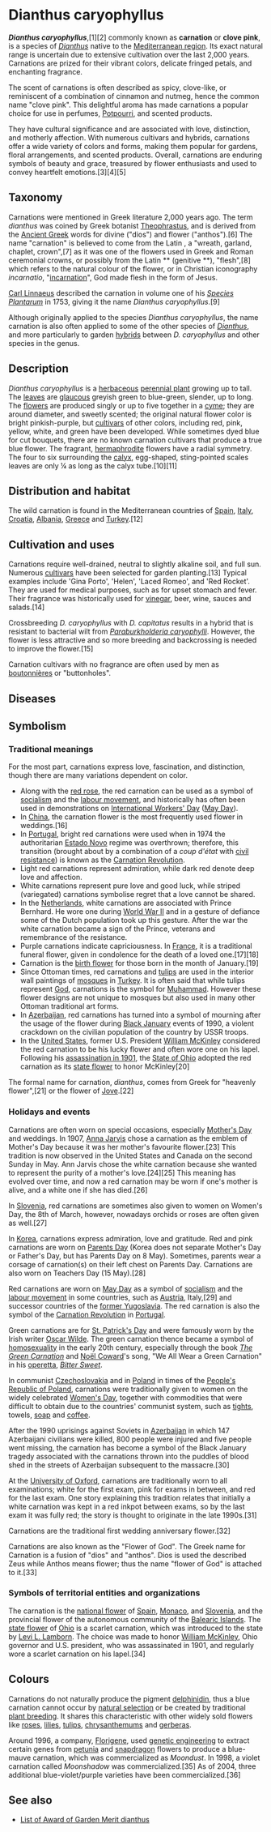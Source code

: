 # Dianthus caryophyllus

***Dianthus caryophyllus***,[1][2] commonly known as **carnation**
or **clove pink**, is a species of *[Dianthus](Dianthus "wikilink")*
native to the [Mediterranean region](Mediterranean_Basin "wikilink").
Its exact natural range is uncertain due to extensive cultivation over
the last 2,000 years. Carnations are prized for their vibrant colors,
delicate fringed petals, and enchanting fragrance.

The scent of carnations is often described as spicy, clove-like, or
reminiscent of a combination of cinnamon and nutmeg, hence the common
name "clove pink". This delightful aroma has made carnations a popular
choice for use in perfumes, [Potpourri](Potpourri "wikilink"), and
scented products.

They have cultural significance and are associated with love,
distinction, and motherly affection. With numerous cultivars and
hybrids, carnations offer a wide variety of colors and forms, making
them popular for gardens, floral arrangements, and scented products.
Overall, carnations are enduring symbols of beauty and grace, treasured
by flower enthusiasts and used to convey heartfelt emotions.[3][4][5]

## Taxonomy

Carnations were mentioned in Greek literature 2,000 years ago. The term
*dianthus* was coined by Greek botanist
[Theophrastus](Theophrastus "wikilink"), and is derived from the
[Ancient Greek](Ancient_Greek "wikilink") words for divine ("dios") and
flower ("anthos").[6] The name "carnation" is believed to come from the
Latin , a "wreath, garland, chaplet, crown",[7] as it was one of the
flowers used in Greek and Roman ceremonial crowns, or possibly from the
Latin ** (genitive **), "flesh",[8] which refers to the natural colour
of the flower, or in Christian iconography *incarnatio*,
"[incarnation](incarnation "wikilink")", God made flesh in the form of
Jesus.

[Carl Linnaeus](Carl_Linnaeus "wikilink") described the carnation in
volume one of his *[Species Plantarum](Species_Plantarum "wikilink")* in
1753, giving it the name *Dianthus caryophyllus*.[9]

Although originally applied to the species *Dianthus caryophyllus*, the
name carnation is also often applied to some of the other species of
*[Dianthus](Dianthus "wikilink")*, and more particularly to garden
[hybrids](Hybrid_(biology) "wikilink") between *D. caryophyllus* and
other species in the genus.

## Description

*Dianthus caryophyllus* is a [herbaceous](herbaceous "wikilink")
[perennial plant](perennial_plant "wikilink") growing up to tall. The
[leaves](leaf "wikilink") are [glaucous](glaucous "wikilink") greyish
green to blue-green, slender, up to long. The
[flowers](flower "wikilink") are produced singly or up to five together
in a [cyme](Inflorescence#Organization "wikilink"); they are around
diameter, and sweetly scented; the original natural flower color is
bright pinkish-purple, but [cultivars](cultivar "wikilink") of other
colors, including red, pink, yellow, white, and green have been
developed. While sometimes dyed blue for cut bouquets, there are no
known carnation cultivars that produce a true blue flower. The fragrant,
[hermaphrodite](hermaphrodite "wikilink") flowers have a radial
symmetry. The four to six surrounding the
[calyx](Calyx_(botany) "wikilink"), egg-shaped, sting-pointed scales
leaves are only ¼ as long as the calyx tube.[10][11]

## Distribution and habitat

The wild carnation is found in the Mediterranean countries of
[Spain](Spain "wikilink"), [Italy](Italy "wikilink"),
[Croatia](Croatia "wikilink"), [Albania](Albania "wikilink"),
[Greece](Greece "wikilink") and [Turkey](Turkey "wikilink").[12]

## Cultivation and uses

Carnations require well-drained, neutral to slightly alkaline soil, and
full sun. Numerous [cultivars](cultivar "wikilink") have been selected
for garden planting.[13] Typical examples include 'Gina Porto', 'Helen',
'Laced Romeo', and 'Red Rocket'. They are used for medical purposes,
such as for upset stomach and fever. Their fragrance was historically
used for [vinegar](vinegar "wikilink"), beer, wine, sauces and
salads.[14]

Crossbreeding *D. caryophyllus* with *D. capitatus* results in a hybrid
that is resistant to bacterial wilt from *[Paraburkholderia
caryophylli](Paraburkholderia_caryophylli "wikilink")*. However, the
flower is less attractive and so more breeding and backcrossing is
needed to improve the flower.[15]

Carnation cultivars with no fragrance are often used by men as
[boutonnières](boutonnière "wikilink") or "buttonholes".

## Diseases

## Symbolism

### Traditional meanings

For the most part, carnations express love, fascination, and
distinction, though there are many variations dependent on color.

-   Along with the [red rose](Rose_(symbolism)#Socialism "wikilink"),
    the red carnation can be used as a symbol of
    [socialism](socialism "wikilink") and the [labour
    movement](labour_movement "wikilink"), and historically has often
    been used in demonstrations on [International Workers'
    Day](International_Workers'_Day "wikilink") ([May
    Day](May_Day "wikilink")).
-   In [China](China "wikilink"), the carnation flower is the most
    frequently used flower in weddings.[16]
-   In [Portugal](Portugal "wikilink"), bright red carnations were used
    when in 1974 the authoritarian [Estado
    Novo](Estado_Novo_(Portugal) "wikilink") regime was overthrown;
    therefore, this transition (brought about by a combination of a
    *coup d'état* with [civil resistance](civil_resistance "wikilink"))
    is known as the [Carnation
    Revolution](Carnation_Revolution "wikilink").
-   Light red carnations represent admiration, while dark red denote
    deep love and affection.
-   White carnations represent pure love and good luck, while striped
    (variegated) carnations symbolise regret that a love cannot be
    shared.
-   In the [Netherlands](Netherlands "wikilink"), white carnations are
    associated with Prince Bernhard. He wore one during [World War
    II](World_War_II "wikilink") and in a gesture of defiance some of
    the Dutch population took up this gesture. After the war the white
    carnation became a sign of the Prince, veterans and remembrance of
    the resistance.
-   Purple carnations indicate capriciousness. In
    [France](France "wikilink"), it is a traditional funeral flower,
    given in condolence for the death of a loved one.[17][18]
-   Carnation is the [birth flower](birth_flower "wikilink") for those
    born in the month of January.[19]
-   Since Ottoman times, red carnations and [tulips](tulip "wikilink")
    are used in the interior wall paintings of
    [mosques](mosque "wikilink") in [Turkey](Turkey "wikilink"). It is
    often said that while tulips represent
    [God](God_in_Islam "wikilink"), carnations is the symbol for
    [Muhammad](Muhammad "wikilink"). However these flower designs are
    not unique to mosques but also used in many other Ottoman
    traditional art forms.
-   In [Azerbaijan](Azerbaijan "wikilink"), red carnations has turned
    into a symbol of mourning after the usage of the flower during
    [Black January](Black_January "wikilink") events of 1990, a violent
    crackdown on the civilian population of the country by USSR troops.
-   In the [United States](United_States "wikilink"), former U.S.
    President [William McKinley](William_McKinley "wikilink") considered
    the red carnation to be his lucky flower and often wore one on his
    lapel. Following his [assassination in
    1901](Assassination_of_William_McKinley "wikilink"), the [State of
    Ohio](Ohio "wikilink") adopted the red carnation as its [state
    flower](List_of_U.S._state_and_territory_flowers "wikilink") to
    honor McKinley[20]

The formal name for carnation, *dianthus*, comes from Greek for
"heavenly flower",[21] or the flower of [Jove](Jove "wikilink").[22]

### Holidays and events

Carnations are often worn on special occasions, especially [Mother's
Day](Mother's_Day "wikilink") and weddings. In 1907, [Anna
Jarvis](Anna_Jarvis "wikilink") chose a carnation as the emblem of
Mother's Day because it was her mother's favourite flower.[23] This
tradition is now observed in the United States and Canada on the second
Sunday in May. Ann Jarvis chose the white carnation because she wanted
to represent the purity of a mother's love.[24][25] This meaning has
evolved over time, and now a red carnation may be worn if one's mother
is alive, and a white one if she has died.[26]

In [Slovenia](Slovenia "wikilink"), red carnations are sometimes also
given to women on Women's Day, the 8th of March, however, nowadays
orchids or roses are often given as well.[27]

In [Korea](Korea "wikilink"), carnations express admiration, love and
gratitude. Red and pink carnations are worn on [Parents
Day](Parents_Day "wikilink") (Korea does not separate Mother's Day or
Father's Day, but has Parents Day on 8 May). Sometimes, parents wear a
corsage of carnation(s) on their left chest on Parents Day. Carnations
are also worn on Teachers Day (15 May).[28]

Red carnations are worn on [May
Day](International_Workers'_Day "wikilink") as a symbol of
[socialism](socialism "wikilink") and the [labour
movement](labour_movement "wikilink") in some countries, such as
[Austria](Austria "wikilink"), Italy,[29] and successor countries of the
[former Yugoslavia](former_Yugoslavia "wikilink"). The red carnation is
also the symbol of the [Carnation
Revolution](Carnation_Revolution "wikilink") in
[Portugal](Portugal "wikilink").

Green carnations are for [St. Patrick's
Day](St._Patrick's_Day "wikilink") and were famously worn by the Irish
writer [Oscar Wilde](Oscar_Wilde "wikilink"). The green carnation thence
became a symbol of [homosexuality](homosexuality "wikilink") in the
early 20th century, especially through the book *[The Green
Carnation](The_Green_Carnation "wikilink")* and [Noël
Coward](Noël_Coward "wikilink")'s song, "We All Wear a Green Carnation"
in his [operetta](operetta "wikilink"), *[Bitter
Sweet](Bitter_Sweet_(operetta) "wikilink")*.

In communist [Czechoslovakia](Czechoslovakia "wikilink") and in
[Poland](Poland "wikilink") in times of the [People's Republic of
Poland](People's_Republic_of_Poland "wikilink"), carnations were
traditionally given to women on the widely celebrated [Women's
Day](International_Women's_Day "wikilink"), together with commodities
that were difficult to obtain due to the countries' communist system,
such as [tights](tights "wikilink"), towels, [soap](soap "wikilink") and
[coffee](coffee "wikilink").

After the 1990 uprisings against Soviets in
[Azerbaijan](Azerbaijan "wikilink") in which 147 Azerbaijani civilians
were killed, 800 people were injured and five people went missing, the
carnation has become a symbol of the Black January tragedy associated
with the carnations thrown into the puddles of blood shed in the streets
of Azerbaijan subsequent to the massacre.[30]

At the [University of Oxford](University_of_Oxford "wikilink"),
carnations are traditionally worn to all examinations; white for the
first exam, pink for exams in between, and red for the last exam. One
story explaining this tradition relates that initially a white carnation
was kept in a red inkpot between exams, so by the last exam it was fully
red; the story is thought to originate in the late 1990s.[31]

Carnations are the traditional first wedding anniversary flower.[32]

Carnations are also known as the "Flower of God". The Greek name for
Carnation is a fusion of "dios" and "anthos". Dios is used the described
Zeus while Anthos means flower; thus the name "flower of God" is
attached to it.[33]

### Symbols of territorial entities and organizations

The carnation is the [national flower](national_flower "wikilink") of
[Spain](Spain "wikilink"), [Monaco](Monaco "wikilink"), and
[Slovenia](Slovenia "wikilink"), and the provincial flower of the
autonomous community of the [Balearic
Islands](Balearic_Islands "wikilink"). The [state
flower](List_of_U.S._state_flowers "wikilink") of
[Ohio](Ohio "wikilink") is a scarlet carnation, which was introduced to
the state by [Levi L. Lamborn](Levi_L._Lamborn "wikilink"). The choice
was made to honor [William McKinley](William_McKinley "wikilink"), Ohio
governor and U.S. president, who was assassinated in 1901, and regularly
wore a scarlet carnation on his lapel.[34]

## Colours

Carnations do not naturally produce the pigment
[delphinidin](delphinidin "wikilink"), thus a blue carnation cannot
occur by [natural selection](natural_selection "wikilink") or be created
by traditional [plant breeding](plant_breeding "wikilink"). It shares
this characteristic with other widely sold flowers like
[roses](Hybrid_tea_rose "wikilink"), [lilies](Lilium "wikilink"),
[tulips](tulip "wikilink"), [chrysanthemums](chrysanthemum "wikilink")
and [gerberas](gerbera "wikilink").

Around 1996, a company, [Florigene](Florigene "wikilink"), used [genetic
engineering](genetic_engineering "wikilink") to extract certain genes
from [petunia](petunia "wikilink") and
[snapdragon](Antirrhinum "wikilink") flowers to produce a blue-mauve
carnation, which was commercialized as *Moondust*. In 1998, a violet
carnation called *Moonshadow* was commercialized.[35] As of 2004, three
additional blue-violet/purple varieties have been commercialized.[36]

## See also

-   [List of Award of Garden Merit
    dianthus](List_of_Award_of_Garden_Merit_dianthus "wikilink")
